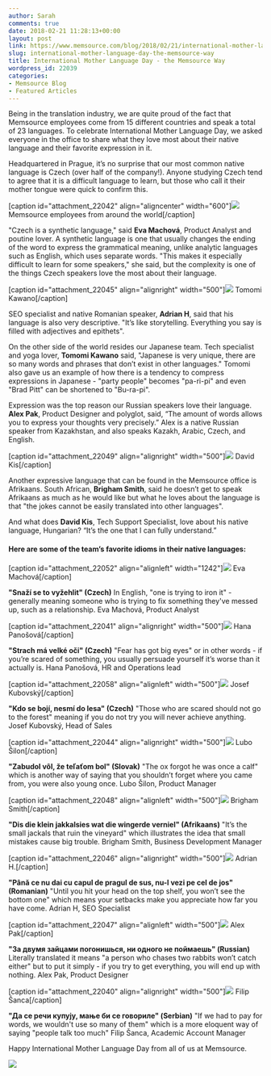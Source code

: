 ```yaml
---
author: Sarah
comments: true
date: 2018-02-21 11:28:13+00:00
layout: post
link: https://www.memsource.com/blog/2018/02/21/international-mother-language-day-the-memsource-way/
slug: international-mother-language-day-the-memsource-way
title: International Mother Language Day - the Memsource Way
wordpress_id: 22039
categories:
- Memsource Blog
- Featured Articles
---
```


Being in the translation industry, we are quite proud of the fact that Memsource employees come from 15 different countries and speak a total of 23 languages. To celebrate International Mother Language Day, we asked everyone in the office to share what they love most about their native language and their favorite expression in it. <!-- more -->

Headquartered in Prague, it’s no surprise that our most common native language is Czech (over half of the company!). Anyone studying Czech tend to agree that it is a difficult language to learn, but those who call it their mother tongue were quick to confirm this.

[caption id="attachment_22042" align="aligncenter" width="600"][![](https://www.memsource.com/wp-content/uploads/2018/02/International-mother-tongue-day-chart.png)](https://www.memsource.com/wp-content/uploads/2018/02/International-mother-tongue-day-chart.png) Memsource employees from around the world[/caption]



"Czech is a synthetic language," said **Eva Machová**, Product Analyst and poutine lover. A synthetic language is one that usually changes the ending of the word to express the grammatical meaning, unlike analytic languages such as English, which uses separate words. "This makes it especially difficult to learn for some speakers," she said, but the complexity is one of the things Czech speakers love the most about their language.

[caption id="attachment_22045" align="alignright" width="500"][![](https://www.memsource.com/wp-content/uploads/2018/02/Tomomi-Kawano.png)](https://www.memsource.com/wp-content/uploads/2018/02/Tomomi-Kawano.png) Tomomi Kawano[/caption]

SEO specialist and native Romanian speaker, **Adrian H**, said that his language is also very descriptive. "It’s like storytelling. Everything you say is filled with adjectives and epithets".

On the other side of the world resides our Japanese team. Tech specialist and yoga lover, **Tomomi Kawano** said, "Japanese is very unique, there are so many words and phrases that don’t exist in other languages." Tomomi also gave us an example of how there is a tendency to compress expressions in Japanese - "party people" becomes "pa-ri-pi" and even "Brad Pitt" can be shortened to "Bu-ra-pi".

Expression was the top reason our Russian speakers love their language. **Alex Pak**, Product Designer and polyglot, said, “The amount of words allows you to express your thoughts very precisely.” Alex is a native Russian speaker from Kazakhstan, and also speaks Kazakh, Arabic, Czech, and English.

[caption id="attachment_22049" align="alignright" width="500"][![](https://www.memsource.com/wp-content/uploads/2018/02/David-Kis.png)](https://www.memsource.com/wp-content/uploads/2018/02/David-Kis.png) David Kis[/caption]

Another expressive language that can be found in the Memsource office is Afrikaans. South African, **Brigham Smith**, said he doesn’t get to speak Afrikaans as much as he would like but what he loves about the language is that "the jokes cannot be easily translated into other languages".

And what does **David Kis**, Tech Support Specialist, love about his native language, Hungarian? “It’s the one that I can fully understand.”


#### Here are some of the team’s favorite idioms in their native languages:


[caption id="attachment_22052" align="alignleft" width="1242"][![](https://www.memsource.com/wp-content/uploads/2018/02/Eva-Machova-2.jpg)](https://www.memsource.com/wp-content/uploads/2018/02/Eva-Machova-2.jpg) Eva Machová[/caption]

**"Snaží se to vyžehlit" (Czech)**
In English, "one is trying to iron it" - generally meaning someone who is trying to fix something they've messed up, such as a relationship.
Eva Machová, Product Analyst









[caption id="attachment_22041" align="alignright" width="500"][![](https://www.memsource.com/wp-content/uploads/2018/02/Hana-Panosova.png)](https://www.memsource.com/wp-content/uploads/2018/02/Hana-Panosova.png) Hana Panošová[/caption]

**"Strach má velké oči" (Czech)**
"Fear has got big eyes" or in other words - if you’re scared of something, you usually persuade yourself it’s worse than it actually is.
Hana Panošová, HR and Operations lead









[caption id="attachment_22058" align="alignleft" width="500"][![](https://www.memsource.com/wp-content/uploads/2018/02/Josef-Kubovsky-circle.png)](https://www.memsource.com/wp-content/uploads/2018/02/Josef-Kubovsky-circle.png) Josef Kubovský[/caption]

**"Kdo se bojí, nesmí do lesa" (Czech)**
"Those who are scared should not go to the forest" meaning if you do not try you will never achieve anything.
Josef Kubovský, Head of Sales









[caption id="attachment_22044" align="alignright" width="500"][![](https://www.memsource.com/wp-content/uploads/2018/02/Lubo-Silon.png)](https://www.memsource.com/wp-content/uploads/2018/02/Lubo-Silon.png) Lubo Šilon[/caption]

**"Zabudol vôl, že teľaťom bol" (Slovak)**
"The ox forgot he was once a calf" which is another way of saying that you shouldn’t forget where you came from, you were also young once.
Lubo Šilon, Product Manager









[caption id="attachment_22048" align="alignleft" width="500"][![](https://www.memsource.com/wp-content/uploads/2018/02/Brigham-Smith.png)](https://www.memsource.com/wp-content/uploads/2018/02/Brigham-Smith.png) Brigham Smith[/caption]

**"Dis die klein jakkalsies wat die wingerde verniel" (Afrikaans)**
"It’s the small jackals that ruin the vineyard" which illustrates the idea that small mistakes cause big trouble.
Brigham Smith, Business Development Manager









[caption id="attachment_22046" align="alignright" width="500"][![](https://www.memsource.com/wp-content/uploads/2018/02/AH.png)](https://www.memsource.com/wp-content/uploads/2018/02/AH.png) Adrian H.[/caption]

**"Până ce nu dai cu capul de pragul de sus, nu-l vezi pe cel de jos" (Romanian)**
"Until you hit your head on the top shelf, you won’t see the bottom one" which means your setbacks make you appreciate how far you have come.
Adrian H, SEO Specialist







[caption id="attachment_22047" align="alignleft" width="500"][![](https://www.memsource.com/wp-content/uploads/2018/02/alex-pak.png)](https://www.memsource.com/wp-content/uploads/2018/02/alex-pak.png) Alex Pak[/caption]

**"За двумя зайцами погонишься, ни одного не поймаешь" (Russian)**
Literally translated it means "a person who chases two rabbits won’t catch either" but to put it simply - if you try to get everything, you will end up with nothing.
Alex Pak, Product Designer







[caption id="attachment_22040" align="alignright" width="500"][![](https://www.memsource.com/wp-content/uploads/2018/02/Filip-Sanca.png)](https://www.memsource.com/wp-content/uploads/2018/02/Filip-Sanca.png) Filip Šanca[/caption]

**"Да се речи купују, мање би се говориле" (Serbian)**
"If we had to pay for words, we wouldn't use so many of them" which is a more eloquent way of saying "people talk too much"
Filip Šanca, Academic Account Manager









Happy International Mother Language Day from all of us at Memsource.

[![](https://www.memsource.com/wp-content/uploads/2017/12/Memsource-Company-2017-4.jpg)](https://www.memsource.com/wp-content/uploads/2017/12/Memsource-Company-2017-4.jpg)
